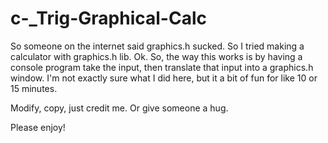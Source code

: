 # c-_Trig-Graphical-Calc
So someone on the internet said graphics.h sucked. So I tried making a calculator with graphics.h lib.
Ok. So, the way this works is by having a console program take the input, then translate that input into a graphics.h window.
I'm not exactly sure what I did here, but it a bit of fun for like 10 or 15 minutes.

Modify, copy, just credit me. Or give someone a hug.

Please enjoy!
